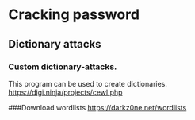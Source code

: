 # Cracking password


## Dictionary attacks

### Custom dictionary-attacks.

This program can be used to create dictionaries.
https://digi.ninja/projects/cewl.php

###Download wordlists
https://darkz0ne.net/wordlists

